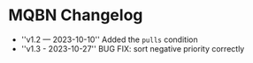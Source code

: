 # MQBN Changelog

* ''v1.2 — 2023-10-10'' Added the `pulls` condition
* ''v1.3 - 2023-10-27'' BUG FIX: sort negative priority correctly
